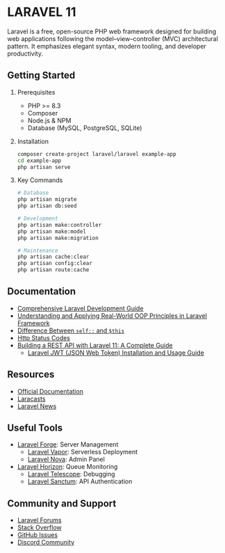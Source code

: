 # LARAVEL 11

Laravel is a free, open-source PHP web framework designed for building web applications following the model–view–controller (MVC) architectural pattern. It emphasizes elegant syntax, modern tooling, and developer productivity.

## Getting Started

1. Prerequisites

   - PHP >= 8.3
   - Composer
   - Node.js & NPM
   - Database (MySQL, PostgreSQL, SQLite)

2. Installation

   ```bash
   composer create-project laravel/laravel example-app
   cd example-app
   php artisan serve
   ```

3. Key Commands

   ```bash
   # Database
   php artisan migrate
   php artisan db:seed

   # Development
   php artisan make:controller
   php artisan make:model
   php artisan make:migration

   # Maintenance
   php artisan cache:clear
   php artisan config:clear
   php artisan route:cache
   ```

## Documentation

- [Comprehensive Laravel Development Guide](./laravel.cheatsheet.md)
- [Understanding and Applying Real-World OOP Principles in Laravel Framework](./oop.principles.md)
- [Difference Between `self::` and `$this`](./self.this.md)
- [Http Status Codes](./http.status.codes.md)
- [Building a REST API with Laravel 11: A Complete Guide](./building.rest.api.with.laravel11.md)
  - [Laravel JWT (JSON Web Token) Installation and Usage Guide](./laravel.jwt.setup.md)

## Resources

- [Official Documentation](https://laravel.com/docs)
- [Laracasts](https://laracasts.com/)
- [Laravel News](https://laravel-news.com/)

## Useful Tools

- [Laravel Forge](https://forge.laravel.com/): Server Management
  - [Laravel Vapor](https://vapor.laravel.com/): Serverless Deployment
  - [Laravel Nova](https://nova.laravel.com/): Admin Panel
- [Laravel Horizon](https://laravel.com/docs/horizon): Queue Monitoring
  - [Laravel Telescope](https://laravel.com/docs/telescope): Debugging
  - [Laravel Sanctum](https://laravel.com/docs/sanctum): API Authentication

## Community and Support

- [Laravel Forums](https://laracasts.com/discuss)
- [Stack Overflow](https://stackoverflow.com/questions/tagged/laravel)
- [GitHub Issues](https://github.com/laravel/framework/issues)
- [Discord Community](https://discord.gg/laravel)
